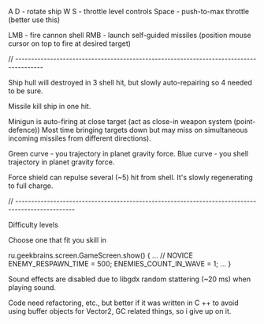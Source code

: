 A D - rotate ship 
W S - throttle level controls
Space - push-to-max throttle (better use this)

LMB - fire cannon shell
RMB - launch self-guided missiles (position mouse cursor on top to fire at desired target)

// ---------------------------------------------------------------------------------------


Ship hull will destroyed in 3 shell hit, but slowly auto-repairing
so 4 needed to be sure.

Missile kill ship in one hit.

Minigun is auto-firing at close target (act as close-in weapon system (point-defence))
Most time bringing targets down but may miss on simultaneous incoming missiles from different directions).

Green curve - you trajectory in planet gravity force.
Blue curve - you shell trajectory in planet gravity force.

Force shield can repulse several (~5) hit from shell. It's slowly regenerating to full charge.

// -------------------------------------------------------------------------------------------------


Difficulty levels

Choose one that fit you skill in

ru.geekbrains.screen.GameScreen.show() {
...
        // NOVICE
        ENEMY_RESPAWN_TIME = 500;
        ENEMIES_COUNT_IN_WAVE = 1;
...
}

Sound effects are disabled due to libgdx  random stattering (~20 ms) when playing sound.

Code need refactoring, etc., but better if it was written in C ++ to avoid using buffer objects for Vector2,
GC related things, so i give up on it.








